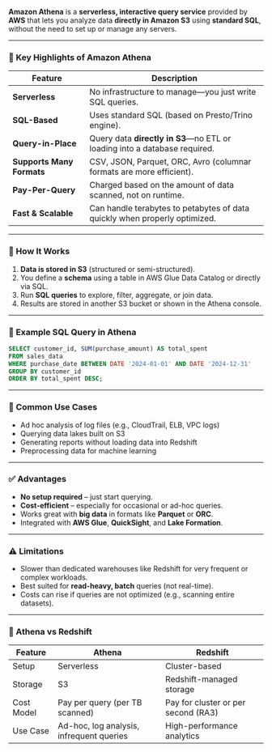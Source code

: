 **Amazon Athena** is a **serverless, interactive query service** provided by **AWS** that lets you analyze data **directly in Amazon S3** using **standard SQL**, without the need to set up or manage any servers.

---

### 🚀 Key Highlights of Amazon Athena

| Feature                   | Description                                                                |
| ------------------------- | -------------------------------------------------------------------------- |
| **Serverless**            | No infrastructure to manage—you just write SQL queries.                    |
| **SQL-Based**             | Uses standard SQL (based on Presto/Trino engine).                          |
| **Query-in-Place**        | Query data **directly in S3**—no ETL or loading into a database required.  |
| **Supports Many Formats** | CSV, JSON, Parquet, ORC, Avro (columnar formats are more efficient).       |
| **Pay-Per-Query**         | Charged based on the amount of data scanned, not on runtime.               |
| **Fast & Scalable**       | Can handle terabytes to petabytes of data quickly when properly optimized. |

---

### 🧱 How It Works

1. **Data is stored in S3** (structured or semi-structured).
2. You define a **schema** using a table in AWS Glue Data Catalog or directly via SQL.
3. Run **SQL queries** to explore, filter, aggregate, or join data.
4. Results are stored in another S3 bucket or shown in the Athena console.

---

### 🔧 Example SQL Query in Athena

```sql
SELECT customer_id, SUM(purchase_amount) AS total_spent
FROM sales_data
WHERE purchase_date BETWEEN DATE '2024-01-01' AND DATE '2024-12-31'
GROUP BY customer_id
ORDER BY total_spent DESC;
```

---

### 🧩 Common Use Cases

* Ad hoc analysis of log files (e.g., CloudTrail, ELB, VPC logs)
* Querying data lakes built on S3
* Generating reports without loading data into Redshift
* Preprocessing data for machine learning

---

### ✅ Advantages

* **No setup required** – just start querying.
* **Cost-efficient** – especially for occasional or ad-hoc queries.
* Works great with **big data** in formats like **Parquet** or **ORC**.
* Integrated with **AWS Glue**, **QuickSight**, and **Lake Formation**.

---

### ⚠️ Limitations

* Slower than dedicated warehouses like Redshift for very frequent or complex workloads.
* Best suited for **read-heavy, batch** queries (not real-time).
* Costs can rise if queries are not optimized (e.g., scanning entire datasets).

---

### 🔁 Athena vs Redshift

| Feature    | Athena                                   | Redshift                            |
| ---------- | ---------------------------------------- | ----------------------------------- |
| Setup      | Serverless                               | Cluster-based                       |
| Storage    | S3                                       | Redshift-managed storage            |
| Cost Model | Pay per query (per TB scanned)           | Pay for cluster or per second (RA3) |
| Use Case   | Ad-hoc, log analysis, infrequent queries | High-performance analytics          |
